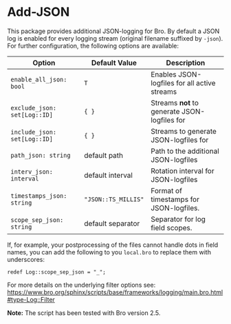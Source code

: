 # Add-JSON

This package provides additional JSON-logging for Bro. By default a JSON log is enabled
for every logging stream (original filename suffixed by `-json`). For further configuration,
the following options are available:

Option                       | Default Value       | Description
-----------------------------|---------------------|-----------------------------------------------
`enable_all_json: bool`      | `T`                 | Enables JSON-logfiles for all active streams
`exclude_json: set[Log::ID]` | `{ }`               | Streams **not** to generate JSON-logfiles for
`include_json: set[Log::ID]` | `{ }`               | Streams to generate JSON-logfiles for
`path_json: string`          | default path        | Path to the additional JSON-logfiles
`interv_json: interval`      | default interval    | Rotation interval for JSON-logfiles
`timestamps_json: string`    | `"JSON::TS_MILLIS"` | Format of timestamps for JSON-logfiles.
`scope_sep_json: string`     | default separator   | Separator for log field scopes.

If, for example, your postprocessing of the files cannot handle dots in field names, you can
add the following to you `local.bro` to replace them with underscores:

    redef Log::scope_sep_json = "_";

For more details on the underlying filter options see:
https://www.bro.org/sphinx/scripts/base/frameworks/logging/main.bro.html#type-Log::Filter

**Note:** The script has been tested with Bro version 2.5.
